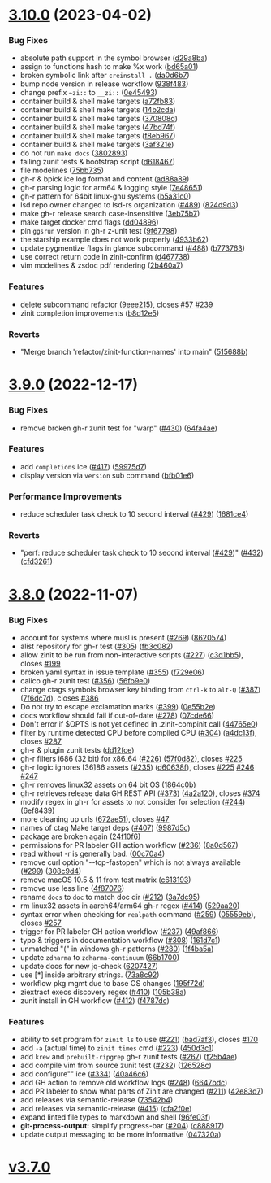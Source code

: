 # [3.10.0](https://github.com/zdharma-continuum/zinit/compare/v3.9.0...v3.10.0) (2023-04-02)

### Bug Fixes

- absolute path support in the symbol browser
  ([d29a8ba](https://github.com/zdharma-continuum/zinit/commit/d29a8ba2b757b936663c16d12e46d3638f44027a))
- assign to functions hash to make %x work
  ([bd65a01](https://github.com/zdharma-continuum/zinit/commit/bd65a017345ac891b6b14eb5feb4182bc9c74ace))
- broken symbolic link after `creinstall .`
  ([da0d6b7](https://github.com/zdharma-continuum/zinit/commit/da0d6b712c6466d11165ac9e27a6cd7de856e537))
- bump node version in release workflow
  ([938f483](https://github.com/zdharma-continuum/zinit/commit/938f48375b20545078b63d6c1dba0a905599afe4))
- change prefix `~zi::` to `__zi::`
  ([0e45493](https://github.com/zdharma-continuum/zinit/commit/0e45493e36ff350c79c164895bd4718103e2cf7a))
- container build & shell make targets
  ([a72fb83](https://github.com/zdharma-continuum/zinit/commit/a72fb83f0999a7fa4a26c6e1bb71d6cab3858b4f))
- container build & shell make targets
  ([14b2cda](https://github.com/zdharma-continuum/zinit/commit/14b2cda0397c343b1bfdc041cba7c4ab216e3803))
- container build & shell make targets
  ([370808d](https://github.com/zdharma-continuum/zinit/commit/370808dd5186f4b9c8a214e7ef6f4350df243b5b))
- container build & shell make targets
  ([47bd74f](https://github.com/zdharma-continuum/zinit/commit/47bd74f8a7c74761e9b03943d3c40fc523df585f))
- container build & shell make targets
  ([f8eb967](https://github.com/zdharma-continuum/zinit/commit/f8eb967b0e98f135b43cb5065aceb8a4f058aa09))
- container build & shell make targets
  ([3af321e](https://github.com/zdharma-continuum/zinit/commit/3af321e8e4975a07634df08acda383e4cf53e99c))
- do not run `make docs`
  ([3802893](https://github.com/zdharma-continuum/zinit/commit/3802893c74988fc03bad086601c905a1046a9fc1))
- failing zunit tests & bootstrap script
  ([d618467](https://github.com/zdharma-continuum/zinit/commit/d618467ff090a6dbfb327ca0a29141d0c9312b24))
- file modelines ([75bb735](https://github.com/zdharma-continuum/zinit/commit/75bb73547ed24ab6d25e1aed03684caebba39f5e))
- gh-r & bpick ice log format and content
  ([ad88a89](https://github.com/zdharma-continuum/zinit/commit/ad88a890ad25505acb764f9551ee00d5264daa9a))
- gh-r parsing logic for arm64 & logging style
  ([7e48651](https://github.com/zdharma-continuum/zinit/commit/7e486519d7aad48a8b6009ae5075f0efec2409f9))
- gh-r pattern for 64bit linux-gnu systems
  ([b5a31c0](https://github.com/zdharma-continuum/zinit/commit/b5a31c07f2bd2d823ce9e99b98228ec68db523bd))
- lsd repo owner changed to lsd-rs organization ([#489](https://github.com/zdharma-continuum/zinit/issues/489))
  ([824d9d3](https://github.com/zdharma-continuum/zinit/commit/824d9d36177dac00a81333205e2b3dfbc35cb758))
- make gh-r release search case-insensitive
  ([3eb75b7](https://github.com/zdharma-continuum/zinit/commit/3eb75b7ee9db4dd01455811cf4ca4539dd07246b))
- make target docker cmd flags
  ([dd04896](https://github.com/zdharma-continuum/zinit/commit/dd048964491b9a63f4622b591b9a227d5e981408))
- pin `ggsrun` version in gh-r z-unit test
  ([9f67798](https://github.com/zdharma-continuum/zinit/commit/9f677989e8386469bc2d5dcb0d2cb5d62d489e34))
- the starship example does not work properly
  ([4933b62](https://github.com/zdharma-continuum/zinit/commit/4933b62f400a1b6b29b82a9ff233911b336a33c5))
- update pygmentize flags in glance subcommand ([#488](https://github.com/zdharma-continuum/zinit/issues/488))
  ([b773763](https://github.com/zdharma-continuum/zinit/commit/b773763bdc37d414a5d954ccb00877374177f0ec))
- use correct return code in zinit-confirm
  ([d467738](https://github.com/zdharma-continuum/zinit/commit/d467738c1b1c834e938b4b4bb6e83cab5bfdc429))
- vim modelines & zsdoc pdf rendering
  ([2b460a7](https://github.com/zdharma-continuum/zinit/commit/2b460a74f236178cd8d06b55069049381d79256e))

### Features

- delete subcommand refactor
  ([9eee215](https://github.com/zdharma-continuum/zinit/commit/9eee215e3f8ee7d8404e4e54f8ef57a57a21fde2)), closes
  [#57](https://github.com/zdharma-continuum/zinit/issues/57)
  [#239](https://github.com/zdharma-continuum/zinit/issues/239)
- zinit completion improvements
  ([b8d12e5](https://github.com/zdharma-continuum/zinit/commit/b8d12e555d4cadff7769ef67c5d4c0d403f0b11e))

### Reverts

- "Merge branch 'refactor/zinit-function-names' into main"
  ([515688b](https://github.com/zdharma-continuum/zinit/commit/515688bc976e793422d21ba9debfdd1a982c611e))

# [3.9.0](https://github.com/zdharma-continuum/zinit/compare/v3.8.0...v3.9.0) (2022-12-17)

### Bug Fixes

- remove broken gh-r zunit test for "warp" ([#430](https://github.com/zdharma-continuum/zinit/issues/430))
  ([64fa4ae](https://github.com/zdharma-continuum/zinit/commit/64fa4aef3ae517afe5444b24df9603e9d1a77a55))

### Features

- add `completions` ice ([#417](https://github.com/zdharma-continuum/zinit/issues/417))
  ([59975d7](https://github.com/zdharma-continuum/zinit/commit/59975d70d7101651b0bb01f4e22c23db0dae8133))
- display version via `version` sub command
  ([bfb01e6](https://github.com/zdharma-continuum/zinit/commit/bfb01e65d7b9a98c643f3ee0a92f2df06372f52e))

### Performance Improvements

- reduce scheduler task check to 10 second interval ([#429](https://github.com/zdharma-continuum/zinit/issues/429))
  ([1681ce4](https://github.com/zdharma-continuum/zinit/commit/1681ce40ebf98e5bf48b78ac5d6c060c1ecada99))

### Reverts

- "perf: reduce scheduler task check to 10 second interval
  ([#429](https://github.com/zdharma-continuum/zinit/issues/429))"
  ([#432](https://github.com/zdharma-continuum/zinit/issues/432))
  ([cfd3261](https://github.com/zdharma-continuum/zinit/commit/cfd32618921ce0626a6deadc794da962750a845d))

# [3.8.0](https://github.com/zdharma-continuum/zinit/compare/v3.7.0...v3.8.0) (2022-11-07)

### Bug Fixes

- account for systems where musl is present ([#269](https://github.com/zdharma-continuum/zinit/issues/269))
  ([8620574](https://github.com/zdharma-continuum/zinit/commit/8620574a5533695525260fd88df8d249c701217f))
- alist repository for gh-r test ([#305](https://github.com/zdharma-continuum/zinit/issues/305))
  ([fb3c082](https://github.com/zdharma-continuum/zinit/commit/fb3c082551ee9f48676c3183d5a4e9e842d3d874))
- allow zinit to be run from non-interactive scripts ([#227](https://github.com/zdharma-continuum/zinit/issues/227))
  ([c3d1bb5](https://github.com/zdharma-continuum/zinit/commit/c3d1bb586c77a98566c552358fd9aee084e30da8)), closes
  [#199](https://github.com/zdharma-continuum/zinit/issues/199)
- broken yaml syntax in issue template ([#355](https://github.com/zdharma-continuum/zinit/issues/355))
  ([f729e06](https://github.com/zdharma-continuum/zinit/commit/f729e065db88a5cd0daa8a6f2bd2f8ee0439545a))
- calico gh-r zunit test ([#356](https://github.com/zdharma-continuum/zinit/issues/356))
  ([56fb9e0](https://github.com/zdharma-continuum/zinit/commit/56fb9e0b1df21de809a2efc935882b49e9161618))
- change ctags symbols browser key binding from `ctrl-k` to `alt-Q`
  ([#387](https://github.com/zdharma-continuum/zinit/issues/387))
  ([7f6dc7d](https://github.com/zdharma-continuum/zinit/commit/7f6dc7da6c824b30c0e8e30ae0ecbda5be118e68)), closes
  [#386](https://github.com/zdharma-continuum/zinit/issues/386)
- Do not try to escape exclamation marks ([#399](https://github.com/zdharma-continuum/zinit/issues/399))
  ([0e55b2e](https://github.com/zdharma-continuum/zinit/commit/0e55b2ea673915c462af752ee7d46fff55e6f436))
- docs workflow should fail if out-of-date ([#278](https://github.com/zdharma-continuum/zinit/issues/278))
  ([07cde66](https://github.com/zdharma-continuum/zinit/commit/07cde660081c91382ce73b60485839710154c7c6))
- Don't error if $OPTS is not yet defined in .zinit-compinit call
  ([44765e0](https://github.com/zdharma-continuum/zinit/commit/44765e0bcb8d3f1ee3eb55286e33ad17b8c72a5e))
- filter by runtime detected CPU before compiled CPU ([#304](https://github.com/zdharma-continuum/zinit/issues/304))
  ([a4dc13f](https://github.com/zdharma-continuum/zinit/commit/a4dc13f66a65c4fa52953104c13e44a7d7c0a945)), closes
  [#287](https://github.com/zdharma-continuum/zinit/issues/287)
- gh-r & plugin zunit tests
  ([dd12fce](https://github.com/zdharma-continuum/zinit/commit/dd12fce3f49db284de7cf18a03ef891cc46bc7cc))
- gh-r filters i686 (32 bit) for x86_64 ([#226](https://github.com/zdharma-continuum/zinit/issues/226))
  ([57f0d82](https://github.com/zdharma-continuum/zinit/commit/57f0d82118ed626f04d4b9b8b26de48c9d7e0956)), closes
  [#225](https://github.com/zdharma-continuum/zinit/issues/225)
- gh-r logic ignores \[36\]86 assets ([#235](https://github.com/zdharma-continuum/zinit/issues/235))
  ([d60638f](https://github.com/zdharma-continuum/zinit/commit/d60638f2217875056a061b3411c4bcc678dce5f6)), closes
  [#225](https://github.com/zdharma-continuum/zinit/issues/225)
  [#246](https://github.com/zdharma-continuum/zinit/issues/246)
  [#247](https://github.com/zdharma-continuum/zinit/issues/247)
- gh-r removes linux32 assets on 64 bit OS
  ([1864c0b](https://github.com/zdharma-continuum/zinit/commit/1864c0be09faa0e4d9a7c549cafed7d296d7517e))
- gh-r retrieves release data GH REST API ([#373](https://github.com/zdharma-continuum/zinit/issues/373))
  ([4a2a120](https://github.com/zdharma-continuum/zinit/commit/4a2a120b341793b1abaef5f12fbb4808277d8570)), closes
  [#374](https://github.com/zdharma-continuum/zinit/issues/374)
- modify regex in gh-r for assets to not consider for selection
  ([#244](https://github.com/zdharma-continuum/zinit/issues/244))
  ([6ef8439](https://github.com/zdharma-continuum/zinit/commit/6ef84398b2c92073d88f440dfbfd554cb8e75343))
- more cleaning up urls
  ([672ae51](https://github.com/zdharma-continuum/zinit/commit/672ae514142b433708ea10486556fe3f0ba54e3e)), closes
  [#47](https://github.com/zdharma-continuum/zinit/issues/47)
- names of ctag Make target deps ([#407](https://github.com/zdharma-continuum/zinit/issues/407))
  ([9987d5c](https://github.com/zdharma-continuum/zinit/commit/9987d5c781d4a95698ed649dc59b11c34006b1c1))
- package are broken again
  ([24f10f6](https://github.com/zdharma-continuum/zinit/commit/24f10f6367cbab6039bd0c1ca07dd9449bbc3557))
- permissions for PR labeler GH action workflow ([#236](https://github.com/zdharma-continuum/zinit/issues/236))
  ([8a0d567](https://github.com/zdharma-continuum/zinit/commit/8a0d5678d1ee0eeed91d2c3a094578a2cd39ba04))
- read without -r is generally bad.
  ([00c70a4](https://github.com/zdharma-continuum/zinit/commit/00c70a434d50a1591bcdc73185150b2fdce96c77))
- remove curl option "--tcp-fastopen" which is not always available
  ([#299](https://github.com/zdharma-continuum/zinit/issues/299))
  ([308c9d4](https://github.com/zdharma-continuum/zinit/commit/308c9d4cd82f3e41d2ae21ff31fba0dc4a7c6cb5))
- remove macOS 10.5 & 11 from test matrix
  ([c613193](https://github.com/zdharma-continuum/zinit/commit/c61319378df5b0deae68fc467b9a2449fcf67336))
- remove use less line
  ([4f87076](https://github.com/zdharma-continuum/zinit/commit/4f870766011d36c871d8afd07afe56733c8de76d))
- rename `docs` to `doc` to match doc dir ([#212](https://github.com/zdharma-continuum/zinit/issues/212))
  ([3a7dc95](https://github.com/zdharma-continuum/zinit/commit/3a7dc95f02340fb56693ca0f304e31be8c8a9652))
- rm linux32 assets in aarch64/arm64 gh-r regex ([#414](https://github.com/zdharma-continuum/zinit/issues/414))
  ([529aa20](https://github.com/zdharma-continuum/zinit/commit/529aa20f42a249f609b9e8248d6fd00d609a35ce))
- syntax error when checking for `realpath` command ([#259](https://github.com/zdharma-continuum/zinit/issues/259))
  ([05559eb](https://github.com/zdharma-continuum/zinit/commit/05559ebdbcda77622daaf3935d20fdf9b9c09c6c)), closes
  [#257](https://github.com/zdharma-continuum/zinit/issues/257)
- trigger for PR labeler GH action workflow ([#237](https://github.com/zdharma-continuum/zinit/issues/237))
  ([49af866](https://github.com/zdharma-continuum/zinit/commit/49af86688bc8c5882744a679f9c0094e2f4c7fa6))
- typo & triggers in documentation workflow ([#308](https://github.com/zdharma-continuum/zinit/issues/308))
  ([161d7c1](https://github.com/zdharma-continuum/zinit/commit/161d7c1ee1fc2bbb43442cd90b48e502bf62603f))
- unmatched "(" in windows gh-r patterns ([#280](https://github.com/zdharma-continuum/zinit/issues/280))
  ([1f4ba5a](https://github.com/zdharma-continuum/zinit/commit/1f4ba5ae0ccf928d1914dc3a11d00393e0fd94a8))
- update `zdharma` to `zdharma-continuum`
  ([66b1700](https://github.com/zdharma-continuum/zinit/commit/66b17007523321f9afee91dbe75b487de5db4fec))
- update docs for new jq-check
  ([6207427](https://github.com/zdharma-continuum/zinit/commit/62074272563f88a32a701f56f914297930a9da19))
- use \[\*\] inside arbitrary strings.
  ([73a8c92](https://github.com/zdharma-continuum/zinit/commit/73a8c92d43f57bca514e44b9fed14e941168c61f))
- workflow pkg mgmt due to base OS changes
  ([195f72d](https://github.com/zdharma-continuum/zinit/commit/195f72d54b80051fc71d1f73909f5dabe6745649))
- ziextract execs discovery regex ([#410](https://github.com/zdharma-continuum/zinit/issues/410))
  ([105b38a](https://github.com/zdharma-continuum/zinit/commit/105b38a195e2a67eaba9d7a69bcef7738c57d12d))
- zunit install in GH workflow ([#412](https://github.com/zdharma-continuum/zinit/issues/412))
  ([f4787dc](https://github.com/zdharma-continuum/zinit/commit/f4787dcac803ed9055c4032c516dba66737beebf))

### Features

- ability to set program for `zinit ls` to use ([#221](https://github.com/zdharma-continuum/zinit/issues/221))
  ([bad7af3](https://github.com/zdharma-continuum/zinit/commit/bad7af3ae2d8aab18feb11a0251987fe3c08c31b)), closes
  [#170](https://github.com/zdharma-continuum/zinit/issues/170)
- add `-a` (actual time) to `zinit times` cmd ([#223](https://github.com/zdharma-continuum/zinit/issues/223))
  ([450d3c1](https://github.com/zdharma-continuum/zinit/commit/450d3c10a8f6728ee8c76bfb99f777658b8d3f35))
- add `krew` and `prebuilt-ripgrep` gh-r zunit tests ([#267](https://github.com/zdharma-continuum/zinit/issues/267))
  ([f25b4ae](https://github.com/zdharma-continuum/zinit/commit/f25b4ae2b9951bf0d1306a17ef512a1868211b78))
- add compile vim from source zunit test ([#232](https://github.com/zdharma-continuum/zinit/issues/232))
  ([126528c](https://github.com/zdharma-continuum/zinit/commit/126528ccd50e98c0e71f06971ae16aceb571fb97))
- add configure"" ice ([#334](https://github.com/zdharma-continuum/zinit/issues/334))
  ([40a46c6](https://github.com/zdharma-continuum/zinit/commit/40a46c6d2250af7e01d91b2f8ec3e01cf392c3d1))
- add GH action to remove old workflow logs ([#248](https://github.com/zdharma-continuum/zinit/issues/248))
  ([6647bdc](https://github.com/zdharma-continuum/zinit/commit/6647bdc31c5b82378195ce71055099a7b36734a1))
- add PR labeler to show what parts of Zinit are changed ([#211](https://github.com/zdharma-continuum/zinit/issues/211))
  ([42e83d7](https://github.com/zdharma-continuum/zinit/commit/42e83d7f99254c16e408f52848b914f7aa264372))
- add releases via semantic-release
  ([73542b4](https://github.com/zdharma-continuum/zinit/commit/73542b490981e43adca4a09b64c327fe811d01e1))
- add releases via semantic-release ([#415](https://github.com/zdharma-continuum/zinit/issues/415))
  ([cfa2f0e](https://github.com/zdharma-continuum/zinit/commit/cfa2f0ebcd674706d5cb91533cf362f6f4ddd7ee))
- expand linted file types to markdown and shell
  ([96fe03f](https://github.com/zdharma-continuum/zinit/commit/96fe03f85baf8eae33270a09a5ca82f108f6cc25))
- **git-process-output:** simplify progress-bar ([#204](https://github.com/zdharma-continuum/zinit/issues/204))
  ([c888917](https://github.com/zdharma-continuum/zinit/commit/c888917edbafa3772870ad1f320da7a5f169cc6f))
- update output messaging to be more informative
  ([047320a](https://github.com/zdharma-continuum/zinit/commit/047320a9234be4de8299ff4796e28e2363e77984))

# [v3.7.0](https://github.com/zdharma-continuum/zinit/compare/v3.1...v3.7.0)

